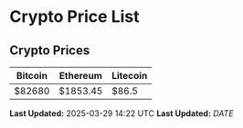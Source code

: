 # Crypto Price List

## Crypto Prices
| Bitcoin | Ethereum | Litecoin |
| ------- | -------- | -------- |
| $82680 | $1853.45 | $86.5 |
**Last Updated:** 2025-03-29 14:22 UTC
**Last Updated:** $DATE$
